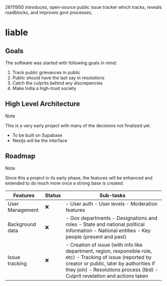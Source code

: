 26111950 introduces, open-source public issue tracker which tracks, reveals roadblocks, and improves govt processes,
# liable
## Goals

The software was started with following goals in mind:
1. Track public grievances in public
2. Public should have the last say in resolutions
3. Catch the culprits behind any discrepencies
4. Make India a high-trust society

## High Level Architecture
> [!NOTE]  
> This is a very early project with many of the decisions not finalized yet.
- To be built on Supabase
- Nextjs will be the interface

## Roadmap
> [!NOTE]  
> Since this a project in its early phase, the features will be enhanced and extended to do much more once a strong base is created.

| Features        | Status| Sub-tasks  |
|-----------------|---|------------------------------------------------------------------------------------------------------------------------------------------------------------------------------------------------------------------------------------------|
| User Management | ❌ | - User auth - User levels - Moderation features                                                                                                                                                                                          |
| Background data | ❌ | - Gov departments - Designations and roles - State and national political information - National entities - Key people (present and past)                                                                                                |
| Issue tracking  | ❌ | - Creation of issue (with info like department, region, responsible role, etc) - Tracking of issue (reported by creator or public, later by authorities if they join) - Resolutions process (tbd) - Culprit revelation and actions taken |
